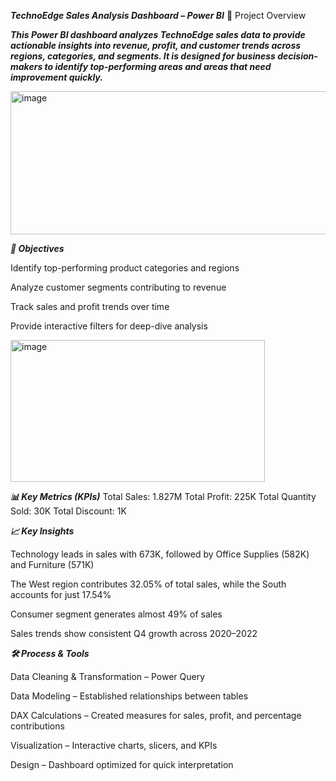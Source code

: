 ***TechnoEdge Sales Analysis Dashboard – Power BI***
📌 Project Overview

***This Power BI dashboard analyzes TechnoEdge sales data to provide actionable insights into revenue, profit, and customer trends across regions, categories, and segments.
It is designed for business decision-makers to identify top-performing areas and areas that need improvement quickly.***

<img width="578" height="229" alt="image" src="https://github.com/user-attachments/assets/89926917-2fd3-49d2-a0dc-1ec7e4393812" />


***🎯 Objectives***

Identify top-performing product categories and regions

Analyze customer segments contributing to revenue

Track sales and profit trends over time

Provide interactive filters for deep-dive analysis


<img width="407" height="227" alt="image" src="https://github.com/user-attachments/assets/fcb1b8c9-c9ef-4692-b058-381d6567b64b" />







***📊 Key Metrics (KPIs)***
Total Sales: 1.827M
Total Profit: 225K
Total Quantity Sold: 30K
Total Discount: 1K






***📈 Key Insights***

Technology leads in sales with 673K, followed by Office Supplies (582K) and Furniture (571K)

The West region contributes 32.05% of total sales, while the South accounts for just 17.54%

Consumer segment generates almost 49% of sales

Sales trends show consistent Q4 growth across 2020–2022




***🛠 Process & Tools***

Data Cleaning & Transformation – Power Query

Data Modeling – Established relationships between tables

DAX Calculations – Created measures for sales, profit, and percentage contributions

Visualization – Interactive charts, slicers, and KPIs

Design – Dashboard optimized for quick interpretation
